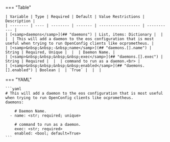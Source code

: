 <!--
  ~ Copyright (c) 2024 Arista Networks, Inc.
  ~ Use of this source code is governed by the Apache License 2.0
  ~ that can be found in the LICENSE file.
  -->
=== "Table"

    | Variable | Type | Required | Default | Value Restrictions | Description |
    | -------- | ---- | -------- | ------- | ------------------ | ----------- |
    | [<samp>daemons</samp>](## "daemons") | List, items: Dictionary |  |  |  | This will add a daemon to the eos configuration that is most useful when trying to run OpenConfig clients like ocprometheus. |
    | [<samp>&nbsp;&nbsp;-&nbsp;name</samp>](## "daemons.[].name") | String | Required, Unique |  |  | Daemon Name. |
    | [<samp>&nbsp;&nbsp;&nbsp;&nbsp;exec</samp>](## "daemons.[].exec") | String | Required |  |  | command to run as a daemon.<br> |
    | [<samp>&nbsp;&nbsp;&nbsp;&nbsp;enabled</samp>](## "daemons.[].enabled") | Boolean |  | `True` |  |  |

=== "YAML"

    ```yaml
    # This will add a daemon to the eos configuration that is most useful when trying to run OpenConfig clients like ocprometheus.
    daemons:

        # Daemon Name.
      - name: <str; required; unique>

        # command to run as a daemon.
        exec: <str; required>
        enabled: <bool; default=True>
    ```
